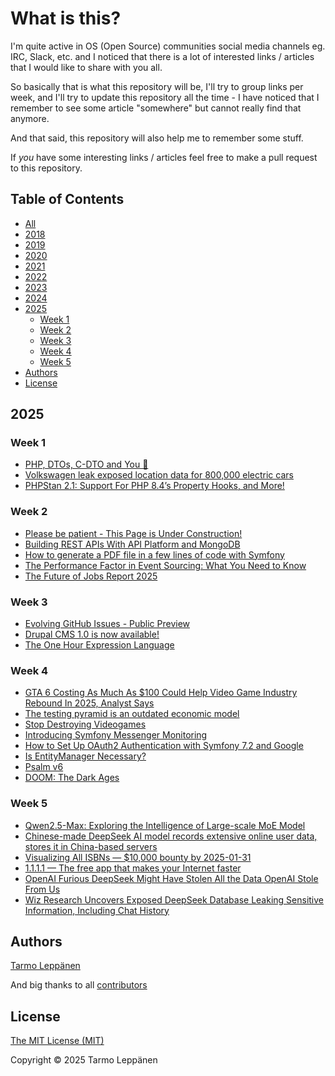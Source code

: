 # What is this?

I'm quite active in OS (Open Source) communities social media channels eg. IRC, Slack, etc. and I 
noticed that there is a lot of interested links / articles that I would like to share with you all.

So basically that is what this repository will be, I'll try to group links per week, and I'll try to
update this repository all the time - I have noticed that I remember to see some article "somewhere"
but cannot really find that anymore.

And that said, this repository will also help me to remember some stuff.

If _you_ have some interesting links / articles feel free to make a pull request to this repository.

## Table of Contents

  * [All](all.md)
  * [2018](2018.md)
  * [2019](2019.md)
  * [2020](2020.md)
  * [2021](2021.md)
  * [2022](2022.md)
  * [2023](2023.md)
  * [2024](2024.md)
  * [2025](#2025)
    * [Week 1](#week-1)
    * [Week 2](#week-2)
    * [Week 3](#week-3)
    * [Week 4](#week-4)
    * [Week 5](#week-5)
  * [Authors](#authors)
  * [License](#license)

## 2025

### Week 1

* [PHP, DTOs, C-DTO and You 🫵](https://www.dantleech.com/blog/2024/12/28/php-dtos-c-dto-and-you/)
* [Volkswagen leak exposed location data for 800,000 electric cars](https://www.theverge.com/2024/12/30/24332181/volkswagen-data-leak-exposed-location-evs)
* [PHPStan 2.1: Support For PHP 8.4’s Property Hooks, and More!](https://phpstan.org/blog/phpstan-2-1-support-for-php-8-4-property-hooks-more)

### Week 2

* [Please be patient - This Page is Under Construction!](http://textfiles.com/underconstruction/)
* [Building REST APIs With API Platform and MongoDB](https://www.mongodb.com/developer/products/mongodb/building-rest-api-with-mongodb-and-php/)
* [How to generate a PDF file in a few lines of code with Symfony](https://medium.com/the-sensiolabs-tech-blog/how-to-generate-a-pdf-file-in-a-few-lines-of-code-with-symfony-39786a679d29)
* [The Performance Factor in Event Sourcing: What You Need to Know](https://patchlevel.de/blog/the-performance-factor-in-event-sourcing)
* [The Future of Jobs Report 2025](https://www.weforum.org/publications/the-future-of-jobs-report-2025/digest/)

### Week 3

* [Evolving GitHub Issues - Public Preview](https://github.com/orgs/community/discussions/148713)
* [Drupal CMS 1.0 is now available!](https://www.drupal.org/blog/drupal-cms-1-0)
* [The One Hour Expression Language](https://www.dantleech.com/blog/2025/01/09/the-one-hour-expression-language/)

### Week 4

* [GTA 6 Costing As Much As $100 Could Help Video Game Industry Rebound In 2025, Analyst Says](https://www.gamespot.com/articles/gta-6-costing-as-much-as-100-could-help-video-game-industry-rebound-in-2025-analyst-says/1100-6528832/?ftag=CAD-01-10abi2f)
* [The testing pyramid is an outdated economic model](https://www.wiremock.io/post/rethinking-the-testing-pyramid)
* [Stop Destroying Videogames](https://eci.ec.europa.eu/045/public/#/screen/home)
* [Introducing Symfony Messenger Monitoring](https://dev.to/inspector/introducing-symfony-messenger-monitoring-2d18)
* [How to Set Up OAuth2 Authentication with Symfony 7.2 and Google](https://medium.com/@johann.bernez/how-to-set-up-oauth2-authentication-with-symfony-7-2-and-google-8927bb148b8d)
* [Is EntityManager Necessary?](https://dmytro-bichenko.medium.com/is-entitymanager-necessary-f1f9d11c3cd1)
* [Psalm v6](https://github.com/vimeo/psalm/releases/tag/6.0.0)
* [DOOM: The Dark Ages](https://www.youtube.com/watch?v=FGFuaVUI6_E)

### Week 5

* [Qwen2.5-Max: Exploring the Intelligence of Large-scale MoE Model](https://qwenlm.github.io/blog/qwen2.5-max/)
* [Chinese-made DeepSeek AI model records extensive online user data, stores it in China-based servers](https://www.tomshardware.com/tech-industry/artificial-intelligence/chinese-made-deepseek-ai-model-collects-extensive-user-data-stores-it-on-china-based-servers)
* [Visualizing All ISBNs — $10,000 bounty by 2025-01-31](https://annas-archive.org/blog/all-isbns.html)
* [1.1.1.1 — The free app that makes your Internet faster](https://one.one.one.one/)
* [OpenAI Furious DeepSeek Might Have Stolen All the Data OpenAI Stole From Us](https://www.404media.co/openai-furious-deepseek-might-have-stolen-all-the-data-openai-stole-from-us/)
* [Wiz Research Uncovers Exposed DeepSeek Database Leaking Sensitive Information, Including Chat History](https://www.wiz.io/blog/wiz-research-uncovers-exposed-deepseek-database-leak)

## Authors

[Tarmo Leppänen](https://github.com/tarlepp)

And big thanks to all [contributors](https://github.com/tarlepp/links-of-the-week/graphs/contributors)

## License

[The MIT License (MIT)](LICENSE)

Copyright © 2025 Tarmo Leppänen
